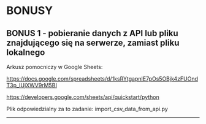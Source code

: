 # BONUSY

## BONUS 1 - pobieranie danych z API lub pliku znajdującego się na serwerze, zamiast pliku lokalnego

Arkusz pomocniczy w Google Sheets:

https://docs.google.com/spreadsheets/d/1ksRYtgapnIE7pOs5OBjk4zFUOndT3p_IUjXWV9rM5BI

https://developers.google.com/sheets/api/quickstart/python

Plik odpowiedzialny za to zadanie: import_csv_data_from_api.py
<br>
<hr>
